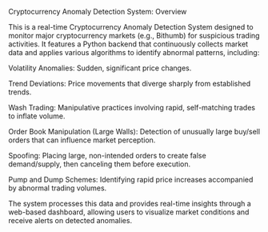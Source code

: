 Cryptocurrency Anomaly Detection System: Overview

This is a real-time Cryptocurrency Anomaly Detection System designed to monitor major cryptocurrency markets (e.g., Bithumb) for suspicious trading activities. It features a Python backend that continuously collects market data and applies various algorithms to identify abnormal patterns, including:

Volatility Anomalies: Sudden, significant price changes.

Trend Deviations: Price movements that diverge sharply from established trends.

Wash Trading: Manipulative practices involving rapid, self-matching trades to inflate volume.

Order Book Manipulation (Large Walls): Detection of unusually large buy/sell orders that can influence market perception.

Spoofing: Placing large, non-intended orders to create false demand/supply, then canceling them before execution.

Pump and Dump Schemes: Identifying rapid price increases accompanied by abnormal trading volumes.

The system processes this data and provides real-time insights through a web-based dashboard, allowing users to visualize market conditions and receive alerts on detected anomalies.
